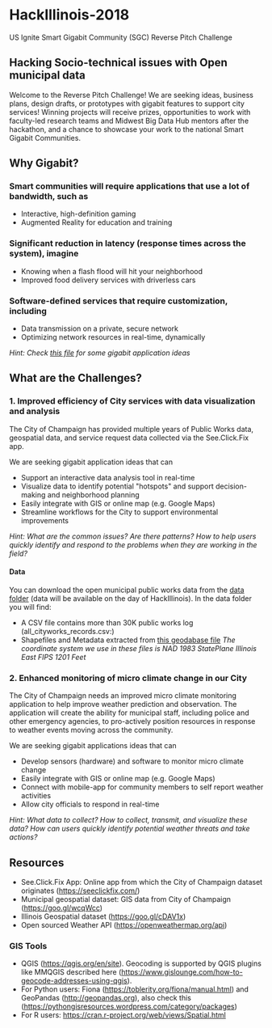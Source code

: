 # HackIllinois-2018
US Ignite Smart Gigabit Community (SGC) Reverse Pitch Challenge

## Hacking Socio-technical issues with Open municipal data
Welcome to the Reverse Pitch Challenge! We are seeking ideas, business plans, design drafts, or prototypes with gigabit features to support city services! 
Winning projects will receive prizes, opportunities to work with faculty-led research teams and Midwest Big Data Hub mentors after the hackathon, and a chance to showcase your work to the national Smart Gigabit Communities.

## Why Gigabit?
###	Smart communities will require applications that use a lot of bandwidth, such as
-	Interactive, high-definition gaming
-	Augmented Reality for education and training
###	Significant reduction in latency (response times across the system), imagine 
-	Knowing when a flash flood will hit your neighborhood
-	Improved food delivery services with driverless cars
###	Software-defined services that require customization, including
-	Data transmission on a private, secure network
-	Optimizing network resources in real-time, dynamically

*Hint: Check [this file](Gigabit_Application_Maker.pdf) for some gigabit application ideas*

## What are the Challenges?

### 1. Improved efficiency of City services with data visualization and analysis

The City of Champaign has provided multiple years of Public Works data, geospatial data, and service request data collected via the See.Click.Fix app.

We are seeking gigabit application ideas that can

- Support an interactive data analysis tool in real-time
- Visualize data to identify potential "hotspots" and support decision-making and neighborhood planning
- Easily integrate with GIS or online map (e.g. Google Maps)
- Streamline workflows for the City to support environmental improvements

*Hint: What are the common issues? Are there patterns? How to help users quickly identify and respond to the problems when they are working in the field?*

#### Data

You can download the open municipal public works data from the [data folder](data/) (data will be available on the day of HackIllinois). In the data folder you will find:
- A CSV file contains more than 30K public works log (all_cityworks_records.csv:)
- Shapefiles and Metadata extracted from [this geodabase file](https://goo.gl/wcqWcc)
*The coordinate system we use in these files is NAD 1983 StatePlane Illinois East FIPS 1201 Feet*

### 2. Enhanced monitoring of micro climate change in our City

The City of Champaign needs an improved micro climate monitoring application to help improve weather prediction and observation. The application will create the ability for municipal staff, including police and other emergency agencies, to pro-actively position resources in response to weather events moving across the community.

We are seeking gigabit applications ideas that can

- Develop sensors (hardware) and software to monitor micro climate change
- Easily integrate with GIS or online map (e.g. Google Maps)
- Connect with mobile-app for community members to self report weather activities
- Allow city officials to respond in real-time

*Hint: What data to collect? How to collect, transmit, and visualize these data? How can users quickly identify potential weather threats and take actions?*

## Resources
- See.Click.Fix App: Online app from which the City of Champaign dataset originates (https://seeclickfix.com/)
- Municipal geospatial dataset: GIS data from City of Champaign (https://goo.gl/wcqWcc)
- Illinois Geospatial dataset (https://goo.gl/cDAV1x) 
- Open sourced Weather API (https://openweathermap.org/api)

### GIS Tools
- QGIS (https://qgis.org/en/site). Geocoding is supported by QGIS plugins like MMQGIS described here (https://www.gislounge.com/how-to-geocode-addresses-using-qgis).
- For Python users: Fiona (https://toblerity.org/fiona/manual.html) and GeoPandas (http://geopandas.org), also check this (https://pythongisresources.wordpress.com/category/packages)
- For R users: https://cran.r-project.org/web/views/Spatial.html




